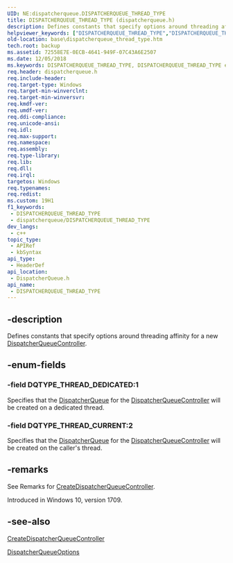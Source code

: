 ```yaml
---
UID: NE:dispatcherqueue.DISPATCHERQUEUE_THREAD_TYPE
title: DISPATCHERQUEUE_THREAD_TYPE (dispatcherqueue.h)
description: Defines constants that specify options around threading affinity for a new DispatcherQueueController.
helpviewer_keywords: ["DISPATCHERQUEUE_THREAD_TYPE","DISPATCHERQUEUE_THREAD_TYPE enumeration","DQTYPE_THREAD_CURRENT","DQTYPE_THREAD_DEDICATED","base.dispatcherqueue_thread_type","dispatcherqueue/DISPATCHERQUEUE_THREAD_TYPE","dispatcherqueue/DQTYPE_THREAD_CURRENT","dispatcherqueue/DQTYPE_THREAD_DEDICATED"]
old-location: base\dispatcherqueue_thread_type.htm
tech.root: backup
ms.assetid: 72558E7E-0ECB-4641-949F-07C43A6E2507
ms.date: 12/05/2018
ms.keywords: DISPATCHERQUEUE_THREAD_TYPE, DISPATCHERQUEUE_THREAD_TYPE enumeration, DQTYPE_THREAD_CURRENT, DQTYPE_THREAD_DEDICATED, base.dispatcherqueue_thread_type, dispatcherqueue/DISPATCHERQUEUE_THREAD_TYPE, dispatcherqueue/DQTYPE_THREAD_CURRENT, dispatcherqueue/DQTYPE_THREAD_DEDICATED
req.header: dispatcherqueue.h
req.include-header: 
req.target-type: Windows
req.target-min-winverclnt: 
req.target-min-winversvr: 
req.kmdf-ver: 
req.umdf-ver: 
req.ddi-compliance: 
req.unicode-ansi: 
req.idl: 
req.max-support: 
req.namespace: 
req.assembly: 
req.type-library: 
req.lib: 
req.dll: 
req.irql: 
targetos: Windows
req.typenames: 
req.redist: 
ms.custom: 19H1
f1_keywords:
 - DISPATCHERQUEUE_THREAD_TYPE
 - dispatcherqueue/DISPATCHERQUEUE_THREAD_TYPE
dev_langs:
 - c++
topic_type:
 - APIRef
 - kbSyntax
api_type:
 - HeaderDef
api_location:
 - DispatcherQueue.h
api_name:
 - DISPATCHERQUEUE_THREAD_TYPE
---
```


## -description

Defines constants that specify options around threading affinity for a new <a href="/uwp/api/windows.system.dispatcherqueuecontroller">DispatcherQueueController</a>.

## -enum-fields

### -field DQTYPE_THREAD_DEDICATED:1

Specifies that the <a href="/uwp/api/windows.system.dispatcherqueue">DispatcherQueue</a> for the <a href="/uwp/api/windows.system.dispatcherqueuecontroller">DispatcherQueueController</a> will be created on a dedicated thread.

### -field DQTYPE_THREAD_CURRENT:2

Specifies that the <a href="/uwp/api/windows.system.dispatcherqueue">DispatcherQueue</a> for the <a href="/uwp/api/windows.system.dispatcherqueuecontroller">DispatcherQueueController</a> will be created on the caller's thread.

## -remarks

See Remarks for [CreateDispatcherQueueController](./nf-dispatcherqueue-createdispatcherqueuecontroller.md).

Introduced in Windows 10, version 1709.

## -see-also

<a href="/windows/win32/api/dispatcherqueue/nf-dispatcherqueue-createdispatcherqueuecontroller">CreateDispatcherQueueController</a>



<a href="/windows/win32/api/dispatcherqueue/ns-dispatcherqueue-dispatcherqueueoptions">DispatcherQueueOptions</a>
